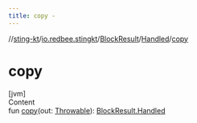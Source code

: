 ```yaml
---
title: copy -
---
```

//[sting-kt](../../../index.md)/[io.redbee.stingkt](../../index.md)/[BlockResult](../index.md)/[Handled](index.md)/[copy](copy.md)



# copy  
[jvm]  
Content  
fun [copy](copy.md)(out: [Throwable](https://kotlinlang.org/api/latest/jvm/stdlib/kotlin/-throwable/index.html)): [BlockResult.Handled](index.md)  



